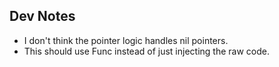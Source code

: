 ## Dev Notes

* I don't think the pointer logic handles nil pointers.
* This should use Func instead of just injecting the raw code.